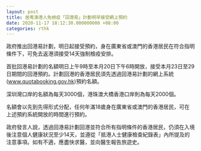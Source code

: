 ```yaml
---
layout: post
title: 居粵澳港人免檢疫「回港易」計劃明早接受網上預約
date: 2020-11-17 18:12:30.000000000 +08:00
categories: rthk
---
```


政府推出回港易計劃，明日起接受預約，身在廣東省或澳門的香港居民在符合指明條件下，可免去返港須接受14天強制檢疫安排。

首批回港易計劃的名額明日上午9時至本月20日下午6時開放，接受本月23日至29日期間的回港預約。計劃回港的香港居民須先透過回港易計劃的網上系統(www.quotabooking.gov.hk)預約名額。

深圳灣口岸的名額為每天3000個，港珠澳大橋香港口岸則為每天2000個。

名額會以先到先得形式分配，任何年滿18歲身在廣東省或澳門的香港居民，可在上述預約系統開放的時間進行預約。
 
政府發言人說，透過回港易計劃回港並符合所有指明條件的香港居民，仍須在入境後注意個人健康狀況至少14天，並遵從「抵港人士健康檢查紀錄表」內所提及的注意事項。如有不適，應盡快求醫，並向醫生報告旅遊史。
